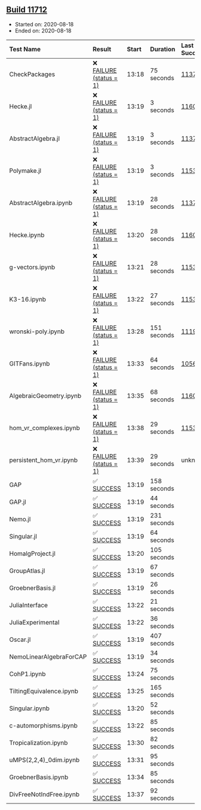 ## [Build 11712](https://oscarci.mathematik.uni-kl.de/job/oscar/11712/)

* Started on: 2020-08-18
* Ended on: 2020-08-18

| Test Name    | Result | Start | Duration | Last Success | First Failure |
|:-------------|:-------|:------|:---------|:-------------|:--------------|
| CheckPackages | ❌ [FAILURE (status = 1)](https://oscarci.mathematik.uni-kl.de/job/oscar/11712/artifact/logs/build-11712/CheckPackages.log) | 13:18 | 75 seconds | [11376](https://oscarci.mathematik.uni-kl.de/job/oscar/11376/) | [11377](https://oscarci.mathematik.uni-kl.de/job/oscar/11377/) |
| Hecke.jl | ❌ [FAILURE (status = 1)](https://oscarci.mathematik.uni-kl.de/job/oscar/11712/artifact/logs/build-11712/Hecke.jl.log) | 13:19 | 3 seconds | [11602](https://oscarci.mathematik.uni-kl.de/job/oscar/11602/) | [11603](https://oscarci.mathematik.uni-kl.de/job/oscar/11603/) |
| AbstractAlgebra.jl | ❌ [FAILURE (status = 1)](https://oscarci.mathematik.uni-kl.de/job/oscar/11712/artifact/logs/build-11712/AbstractAlgebra.jl.log) | 13:19 | 3 seconds | [11376](https://oscarci.mathematik.uni-kl.de/job/oscar/11376/) | [11377](https://oscarci.mathematik.uni-kl.de/job/oscar/11377/) |
| Polymake.jl | ❌ [FAILURE (status = 1)](https://oscarci.mathematik.uni-kl.de/job/oscar/11712/artifact/logs/build-11712/Polymake.jl.log) | 13:19 | 3 seconds | [11532](https://oscarci.mathematik.uni-kl.de/job/oscar/11532/) | [11533](https://oscarci.mathematik.uni-kl.de/job/oscar/11533/) |
| AbstractAlgebra.ipynb | ❌ [FAILURE (status = 1)](https://oscarci.mathematik.uni-kl.de/job/oscar/11712/artifact/logs/build-11712/AbstractAlgebra.ipynb.log) | 13:19 | 28 seconds | [11376](https://oscarci.mathematik.uni-kl.de/job/oscar/11376/) | [11377](https://oscarci.mathematik.uni-kl.de/job/oscar/11377/) |
| Hecke.ipynb | ❌ [FAILURE (status = 1)](https://oscarci.mathematik.uni-kl.de/job/oscar/11712/artifact/logs/build-11712/Hecke.ipynb.log) | 13:20 | 28 seconds | [11602](https://oscarci.mathematik.uni-kl.de/job/oscar/11602/) | [11603](https://oscarci.mathematik.uni-kl.de/job/oscar/11603/) |
| g-vectors.ipynb | ❌ [FAILURE (status = 1)](https://oscarci.mathematik.uni-kl.de/job/oscar/11712/artifact/logs/build-11712/g-vectors.ipynb.log) | 13:21 | 28 seconds | [11532](https://oscarci.mathematik.uni-kl.de/job/oscar/11532/) | [11533](https://oscarci.mathematik.uni-kl.de/job/oscar/11533/) |
| K3-16.ipynb | ❌ [FAILURE (status = 1)](https://oscarci.mathematik.uni-kl.de/job/oscar/11712/artifact/logs/build-11712/K3-16.ipynb.log) | 13:22 | 27 seconds | [11532](https://oscarci.mathematik.uni-kl.de/job/oscar/11532/) | [11533](https://oscarci.mathematik.uni-kl.de/job/oscar/11533/) |
| wronski-poly.ipynb | ❌ [FAILURE (status = 1)](https://oscarci.mathematik.uni-kl.de/job/oscar/11712/artifact/logs/build-11712/wronski-poly.ipynb.log) | 13:28 | 151 seconds | [11192](https://oscarci.mathematik.uni-kl.de/job/oscar/11192/) | [11193](https://oscarci.mathematik.uni-kl.de/job/oscar/11193/) |
| GITFans.ipynb | ❌ [FAILURE (status = 1)](https://oscarci.mathematik.uni-kl.de/job/oscar/11712/artifact/logs/build-11712/GITFans.ipynb.log) | 13:33 | 64 seconds | [10566](https://oscarci.mathematik.uni-kl.de/job/oscar/10566/) | [10567](https://oscarci.mathematik.uni-kl.de/job/oscar/10567/) |
| AlgebraicGeometry.ipynb | ❌ [FAILURE (status = 1)](https://oscarci.mathematik.uni-kl.de/job/oscar/11712/artifact/logs/build-11712/AlgebraicGeometry.ipynb.log) | 13:35 | 68 seconds | [11602](https://oscarci.mathematik.uni-kl.de/job/oscar/11602/) | [11603](https://oscarci.mathematik.uni-kl.de/job/oscar/11603/) |
| hom_vr_complexes.ipynb | ❌ [FAILURE (status = 1)](https://oscarci.mathematik.uni-kl.de/job/oscar/11712/artifact/logs/build-11712/hom_vr_complexes.ipynb.log) | 13:38 | 29 seconds | [11532](https://oscarci.mathematik.uni-kl.de/job/oscar/11532/) | [11533](https://oscarci.mathematik.uni-kl.de/job/oscar/11533/) |
| persistent_hom_vr.ipynb | ❌ [FAILURE (status = 1)](https://oscarci.mathematik.uni-kl.de/job/oscar/11712/artifact/logs/build-11712/persistent_hom_vr.ipynb.log) | 13:39 | 29 seconds | unknown | unknown |
| GAP | ✅ [SUCCESS](https://oscarci.mathematik.uni-kl.de/job/oscar/11712/artifact/logs/build-11712/GAP.log) | 13:19 | 158 seconds |  |  |
| GAP.jl | ✅ [SUCCESS](https://oscarci.mathematik.uni-kl.de/job/oscar/11712/artifact/logs/build-11712/GAP.jl.log) | 13:19 | 44 seconds |  |  |
| Nemo.jl | ✅ [SUCCESS](https://oscarci.mathematik.uni-kl.de/job/oscar/11712/artifact/logs/build-11712/Nemo.jl.log) | 13:19 | 231 seconds |  |  |
| Singular.jl | ✅ [SUCCESS](https://oscarci.mathematik.uni-kl.de/job/oscar/11712/artifact/logs/build-11712/Singular.jl.log) | 13:19 | 64 seconds |  |  |
| HomalgProject.jl | ✅ [SUCCESS](https://oscarci.mathematik.uni-kl.de/job/oscar/11712/artifact/logs/build-11712/HomalgProject.jl.log) | 13:20 | 105 seconds |  |  |
| GroupAtlas.jl | ✅ [SUCCESS](https://oscarci.mathematik.uni-kl.de/job/oscar/11712/artifact/logs/build-11712/GroupAtlas.jl.log) | 13:19 | 67 seconds |  |  |
| GroebnerBasis.jl | ✅ [SUCCESS](https://oscarci.mathematik.uni-kl.de/job/oscar/11712/artifact/logs/build-11712/GroebnerBasis.jl.log) | 13:19 | 26 seconds |  |  |
| JuliaInterface | ✅ [SUCCESS](https://oscarci.mathematik.uni-kl.de/job/oscar/11712/artifact/logs/build-11712/JuliaInterface.log) | 13:22 | 21 seconds |  |  |
| JuliaExperimental | ✅ [SUCCESS](https://oscarci.mathematik.uni-kl.de/job/oscar/11712/artifact/logs/build-11712/JuliaExperimental.log) | 13:22 | 36 seconds |  |  |
| Oscar.jl | ✅ [SUCCESS](https://oscarci.mathematik.uni-kl.de/job/oscar/11712/artifact/logs/build-11712/Oscar.jl.log) | 13:19 | 407 seconds |  |  |
| NemoLinearAlgebraForCAP | ✅ [SUCCESS](https://oscarci.mathematik.uni-kl.de/job/oscar/11712/artifact/logs/build-11712/NemoLinearAlgebraForCAP.log) | 13:19 | 34 seconds |  |  |
| CohP1.ipynb | ✅ [SUCCESS](https://oscarci.mathematik.uni-kl.de/job/oscar/11712/artifact/logs/build-11712/CohP1.ipynb.log) | 13:24 | 75 seconds |  |  |
| TiltingEquivalence.ipynb | ✅ [SUCCESS](https://oscarci.mathematik.uni-kl.de/job/oscar/11712/artifact/logs/build-11712/TiltingEquivalence.ipynb.log) | 13:25 | 165 seconds |  |  |
| Singular.ipynb | ✅ [SUCCESS](https://oscarci.mathematik.uni-kl.de/job/oscar/11712/artifact/logs/build-11712/Singular.ipynb.log) | 13:20 | 52 seconds |  |  |
| c-automorphisms.ipynb | ✅ [SUCCESS](https://oscarci.mathematik.uni-kl.de/job/oscar/11712/artifact/logs/build-11712/c-automorphisms.ipynb.log) | 13:22 | 85 seconds |  |  |
| Tropicalization.ipynb | ✅ [SUCCESS](https://oscarci.mathematik.uni-kl.de/job/oscar/11712/artifact/logs/build-11712/Tropicalization.ipynb.log) | 13:30 | 82 seconds |  |  |
| uMPS(2,2,4)_0dim.ipynb | ✅ [SUCCESS](https://oscarci.mathematik.uni-kl.de/job/oscar/11712/artifact/logs/build-11712/uMPS-2-2-4-_0dim.ipynb.log) | 13:31 | 95 seconds |  |  |
| GroebnerBasis.ipynb | ✅ [SUCCESS](https://oscarci.mathematik.uni-kl.de/job/oscar/11712/artifact/logs/build-11712/GroebnerBasis.ipynb.log) | 13:34 | 85 seconds |  |  |
| DivFreeNotIndFree.ipynb | ✅ [SUCCESS](https://oscarci.mathematik.uni-kl.de/job/oscar/11712/artifact/logs/build-11712/DivFreeNotIndFree.ipynb.log) | 13:37 | 92 seconds |  |  |
